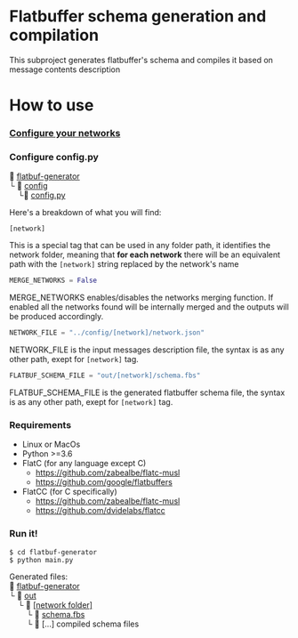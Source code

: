 # Flatbuffer schema generation and compilation
This subproject generates flatbuffer's schema and compiles it based on message contents description
# How to use
### [Configure your networks](../README.md#how-to-use)
### Configure config.py
:open_file_folder: [flatbuf-generator](/flatbuf-generator)\
└ :open_file_folder: [config](config)\
&nbsp;&nbsp;&nbsp;&nbsp;└:page_with_curl: [config.py](config/config.py)


Here's a breakdown of what you will find:
```console
[network]
```
This is a special tag that can be used in any folder path, it identifies the network folder, meaning that **for each network** there will be an equivalent path with the ```[network]``` string replaced by the network's name
```python
MERGE_NETWORKS = False
```
MERGE_NETWORKS enables/disables the networks merging function. If enabled all the networks found will be internally merged and the outputs will be produced accordingly.
```python
NETWORK_FILE = "../config/[network]/network.json"
```
NETWORK_FILE is the input messages description file, the syntax is as any other path, exept for ```[network]``` tag.
```python
FLATBUF_SCHEMA_FILE = "out/[network]/schema.fbs"
```
FLATBUF_SCHEMA_FILE is the generated flatbuffer schema file, the syntax is as any other path, exept for ```[network]``` tag.

### Requirements
+  Linux or MacOs
+  Python >=3.6
+  FlatC (for any language except C)
    + https://github.com/zabealbe/flatc-musl
    + https://github.com/google/flatbuffers
+  FlatCC (for C specifically)
    + https://github.com/zabealbe/flatc-musl
    + https://github.com/dvidelabs/flatcc
    
### Run it!
```console
$ cd flatbuf-generator
$ python main.py
```
Generated files:\
:open_file_folder: [flatbuf-generator](flatbuf-generator)\
 └ :open_file_folder: [out](out)\
&nbsp;&nbsp;&nbsp;&nbsp;└ :open_file_folder: [[network folder]](out/ExampleNetwork)\
&nbsp;&nbsp;&nbsp;&nbsp;&nbsp;&nbsp;&nbsp;&nbsp;└ :page_with_curl: [schema.fbs](out/schema.fbs)\
&nbsp;&nbsp;&nbsp;&nbsp;&nbsp;&nbsp;&nbsp;&nbsp;└ :page_with_curl: [...] compiled schema files

